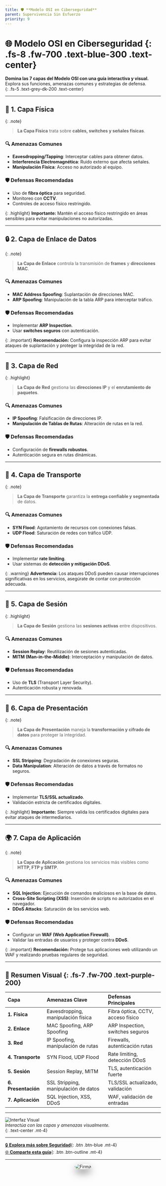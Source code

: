 ```yaml
---
title: 🛡️ **Modelo OSI en Ciberseguridad**
parent: Supervivencia Sin Esfuerzo
priority: 9
---
```


# 🌐 **Modelo OSI en Ciberseguridad** {: .fs-8 .fw-700 .text-blue-300 .text-center}

**Domina las 7 capas del Modelo OSI con una guía interactiva y visual.**  
Explora sus funciones, amenazas comunes y estrategias de defensa.  
{: .fs-5 .text-grey-dk-200 .text-center}

---

## 📌 **1. Capa Física**  
{: .note}
> **La Capa Física** trata sobre **cables, switches y señales físicas**.

### 🔍 **Amenazas Comunes**
- **Eavesdropping/Tapping**: Interceptar cables para obtener datos.  
- **Interferencia Electromagnética**: Ruido externo que afecta señales.  
- **Manipulación Física**: Acceso no autorizado al equipo.  

### 🛡 **Defensas Recomendadas**
- Uso de **fibra óptica** para seguridad.  
- Monitoreo con **CCTV**.  
- Controles de acceso físico restringido.  

{: .highlight}
**Importante:** Mantén el acceso físico restringido en áreas sensibles para evitar manipulaciones no autorizadas.

---

## 🔒 **2. Capa de Enlace de Datos**  
{: .note}
> **La Capa de Enlace** controla la transmisión de **frames** y **direcciones MAC**.

### 🔍 **Amenazas Comunes**
- **MAC Address Spoofing**: Suplantación de direcciones MAC.  
- **ARP Spoofing**: Manipulación de la tabla ARP para interceptar tráfico.  

### 🛡 **Defensas Recomendadas**
- Implementar **ARP Inspection**.  
- Usar **switches seguros** con autenticación.  

{: .important}
**Recomendación:** Configura la inspección ARP para evitar ataques de suplantación y proteger la integridad de la red.

---

## 🚚 **3. Capa de Red**  
{: .highlight}
> **La Capa de Red** gestiona las **direcciones IP** y el **enrutamiento de paquetes**.

### 🔍 **Amenazas Comunes**
- **IP Spoofing**: Falsificación de direcciones IP.  
- **Manipulación de Tablas de Rutas**: Alteración de rutas en la red.

### 🛡 **Defensas Recomendadas**
- Configuración de **firewalls robustos**.  
- Autenticación segura en rutas dinámicas.

---

## 📡 **4. Capa de Transporte**  
{: .note}
> **La Capa de Transporte** garantiza la **entrega confiable y segmentada** de datos.

### 🔍 **Amenazas Comunes**
- **SYN Flood**: Agotamiento de recursos con conexiones falsas.  
- **UDP Flood**: Saturación de redes con tráfico UDP.

### 🛡 **Defensas Recomendadas**
- Implementar **rate limiting**.  
- Usar sistemas de **detección y mitigación DDoS**.  

{: .warning}
**Advertencia:** Los ataques DDoS pueden causar interrupciones significativas en los servicios, asegúrate de contar con protección adecuada.

---

## 🔄 **5. Capa de Sesión**  
{: .highlight}
> **La Capa de Sesión** gestiona las **sesiones activas** entre dispositivos.

### 🔍 **Amenazas Comunes**
- **Session Replay**: Reutilización de sesiones autenticadas.  
- **MITM (Man-in-the-Middle)**: Interceptación y manipulación de datos.

### 🛡 **Defensas Recomendadas**
- Uso de **TLS** (Transport Layer Security).  
- Autenticación robusta y renovada.

---

## 🔐 **6. Capa de Presentación**  
{: .note}
> **La Capa de Presentación** maneja la **transformación y cifrado de datos** para proteger la integridad.

### 🔍 **Amenazas Comunes**
- **SSL Stripping**: Degradación de conexiones seguras.  
- **Data Manipulation**: Alteración de datos a través de formatos no seguros.

### 🛡 **Defensas Recomendadas**
- Implementar **TLS/SSL actualizado**.  
- Validación estricta de certificados digitales.  

{: .highlight}
**Importante:** Siempre valida los certificados digitales para evitar ataques de intermediarios.

---

## 🌍 **7. Capa de Aplicación**  
{: .note}
> **La Capa de Aplicación** gestiona los servicios más visibles como **HTTP, FTP y SMTP**.

### 🔍 **Amenazas Comunes**
- **SQL Injection**: Ejecución de comandos maliciosos en la base de datos.  
- **Cross-Site Scripting (XSS)**: Inserción de scripts no autorizados en el navegador.  
- **DDoS Attacks**: Saturación de los servicios web.

### 🛡 **Defensas Recomendadas**
- Configurar un **WAF (Web Application Firewall)**.  
- Validar las entradas de usuarios y proteger contra **DDoS**.

{: .important}
**Recomendación:** Protege tus aplicaciones web utilizando un WAF y realizando pruebas regulares de seguridad.

---

## 🎯 **Resumen Visual** {: .fs-7 .fw-700 .text-purple-200}

| **Capa**             | **Amenazas Clave**                    | **Defensas Principales**         |
|:---------------------|:-------------------------------------|:---------------------------------|
| **1. Física**        | Eavesdropping, manipulación física    | Fibra óptica, CCTV, acceso físico|
| **2. Enlace**        | MAC Spoofing, ARP Spoofing            | ARP Inspection, switches seguros |
| **3. Red**           | IP Spoofing, manipulación de rutas    | Firewalls, autenticación rutas   |
| **4. Transporte**    | SYN Flood, UDP Flood                  | Rate limiting, detección DDoS    |
| **5. Sesión**        | Session Replay, MITM                  | TLS, autenticación fuerte        |
| **6. Presentación**  | SSL Stripping, manipulación de datos  | TLS/SSL actualizado, validación  |
| **7. Aplicación**    | SQL Injection, XSS, DDoS              | WAF, validación de entradas      |

---

![Interfaz Visual](/assets/images/gif/osi.gif)  
*Interactúa con las capas y amenazas visualmente.*  
{: .text-center .mt-4}

---

[🔒 **Explora más sobre Seguridad**](#){: .btn .btn-blue .mt-4}  
[🌐 **Comparte esta guía**](#){: .btn .btn-outline .mt-4}

---

<div style="text-align: center;">
  <img src="/assets/images/cojo.png" alt="Firma" style="max-width: 20%; border-radius: 50%; box-shadow: 0 12px 24px rgba(0, 0, 0, 0.5);">
</div>
